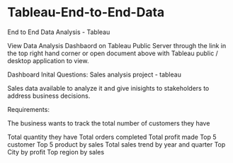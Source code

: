 # Tableau-End-to-End-Data
End to End Data Analysis - Tableau

View Data Analysis Dashbaord on Tableau Public Server through the link in the top right hand corner or open document above with Tableau public / desktop application to view.


Dashboard Inital Questions: 
Sales analysis project - tableau 

Sales data available to analyze it and give inisights to stakeholders to address business decisions.

Requirements:  

The business wants to track the total number of customers they have 


Total quantity they have 
Total orders completed
Total profit made 
Top 5 customer 
Top 5 product by sales
Total sales trend by year and quarter 
Top City by profit 
Top region by sales 
